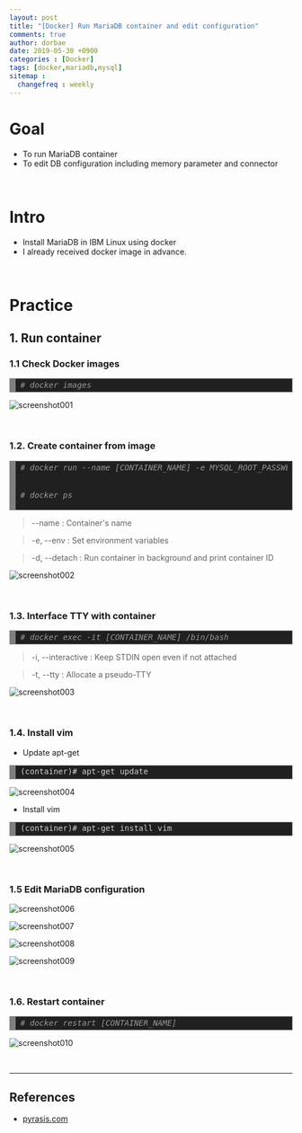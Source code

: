 ```yaml
---
layout: post
title: "[Docker] Run MariaDB container and edit configuration"
comments: true
author: dorbae
date: 2019-05-30 +0900
categories : [Docker]
tags: [docker,mariadb,mysql]
sitemap :
  changefreq : weekly
---
```


# Goal
* To run MariaDB container
* To edit DB configuration including memory parameter and connector

<br />

# Intro
* Install MariaDB in IBM Linux using docker
* I already received docker image in advance.

<br />

# Practice

## 1. Run container

### 1.1 Check Docker images

<div markdown="1" style="background: #202020; overflow:auto;width:auto;border:solid gray;border-width:.1em .1em .1em .8em;padding:.2em .6em;"><pre style="margin: 0; line-height: 125%"><span style="color: #999999; font-style: italic"># docker images</span>
</pre></div>

![screenshot001](/assets/images/posts/2019/05/2019-05-30-Docker-Basic-Runmariadbandedit-001.png)

<br />

### 1.2. Create container from image

<div markdown="1" style="background: #202020; overflow:auto;width:auto;border:solid gray;border-width:.1em .1em .1em .8em;padding:.2em .6em;"><pre style="margin: 0; line-height: 125%"><span style="color: #999999; font-style: italic"># docker run --name [CONTAINER_NAME] -e MYSQL_ROOT_PASSWERD=[PASSWORD] -d [IMAGE_NAME{:TAG}]</span>

<span style="color: #999999; font-style: italic"># docker ps</span>
</pre></div>


> --name : Container's name

> -e, --env : Set environment variables

> -d, --detach : Run container in background and print container ID

![screenshot002](/assets/images/posts/2019/05/2019-05-30-Docker-Basic-Runmariadbandedit-002.png)

<br />

### 1.3. Interface TTY with container

<div markdown="1" style="background: #202020; overflow:auto;width:auto;border:solid gray;border-width:.1em .1em .1em .8em;padding:.2em .6em;"><pre style="margin: 0; line-height: 125%"><span style="color: #999999; font-style: italic"># docker exec -it [CONTAINER_NAME] /bin/bash</span>
</pre></div>

> -i, --interactive : Keep STDIN open even if not attached

> -t, --tty : Allocate a pseudo-TTY

![screenshot003](/assets/images/posts/2019/05/2019-05-30-Docker-Basic-Runmariadbandedit-003.png)

<br />

### 1.4. Install vim
* Update apt-get

<div markdown="1" style="background: #202020; overflow:auto;width:auto;border:solid gray;border-width:.1em .1em .1em .8em;padding:.2em .6em;"><pre style="margin: 0; line-height: 125%"><span style="color: #d0d0d0">(container)# apt-get update</span>
</pre></div>

![screenshot004](/assets/images/posts/2019/05/2019-05-30-Docker-Basic-Runmariadbandedit-004.png)


* Install vim

<div markdown="1" style="background: #202020; overflow:auto;width:auto;border:solid gray;border-width:.1em .1em .1em .8em;padding:.2em .6em;"><pre style="margin: 0; line-height: 125%"><span style="color: #d0d0d0">(container)# apt-get install vim</span>
</pre></div>

![screenshot005](/assets/images/posts/2019/05/2019-05-30-Docker-Basic-Runmariadbandedit-005.png)

<br />

### 1.5 Edit MariaDB configuration

![screenshot006](/assets/images/posts/2019/05/2019-05-30-Docker-Basic-Runmariadbandedit-006.png)

![screenshot007](/assets/images/posts/2019/05/2019-05-30-Docker-Basic-Runmariadbandedit-007.png)

![screenshot008](/assets/images/posts/2019/05/2019-05-30-Docker-Basic-Runmariadbandedit-008.png)

![screenshot009](/assets/images/posts/2019/05/2019-05-30-Docker-Basic-Runmariadbandedit-009.png)

<br />

### 1.6. Restart container

<div markdown="1" style="background: #202020; overflow:auto;width:auto;border:solid gray;border-width:.1em .1em .1em .8em;padding:.2em .6em;"><pre style="margin: 0; line-height: 125%"><span style="color: #999999; font-style: italic"># docker restart [CONTAINER_NAME]</span>
</pre></div>

![screenshot010](/assets/images/posts/2019/05/2019-05-30-Docker-Basic-Runmariadbandedit-010.png)

<br />

--------

## References

* [pyrasis.com](http://pyrasis.com/Docker/Docker-HOWTO)